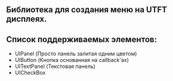 ## Библиотека для создания меню на UTFT дисплеях.

## Список поддерживаемых элементов:
- UIPanel (Просто панель залитая одним цветом)
- UIButton (Кнопка основанная на callback'ах)
- UITextPanel (Текстовая панель)
- UICheckBox

